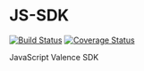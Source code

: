 JS-SDK
======

[![Build Status](https://travis-ci.org/Desire2Learn-Valence/valence-sdk-javascript.svg)](https://travis-ci.org/Desire2Learn-Valence/valence-sdk-javascript) [![Coverage Status](http://img.shields.io/coveralls/Desire2Learn-Valence/valence-sdk-javascript.svg)](https://coveralls.io/r/Desire2Learn-Valence/valence-sdk-javascript)

JavaScript Valence SDK

